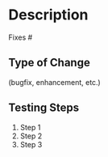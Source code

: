 # Description

Fixes #

## Type of Change
(bugfix, enhancement, etc.)

## Testing Steps
1. Step 1
2. Step 2
3. Step 3

